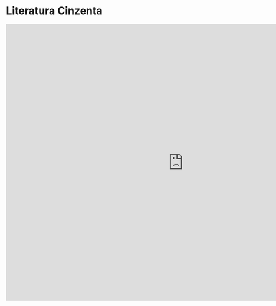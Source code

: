 # Literatura Cinzenta

<iframe src="https://docs.google.com/presentation/d/e/2PACX-1vS3R74drn5ACJ_lhXRvE6OhKBJg2YONK0q4E5GyTug2OzpgfQqdIrxEA5IjSAGC_eigavxvCGHgw8cn/embed?start=true&loop=false&delayms=3000" frameborder="0" width="960" height="749" allowfullscreen="true" mozallowfullscreen="true" webkitallowfullscreen="true"></iframe>
